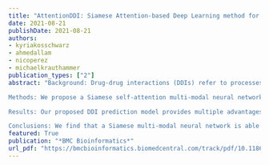 ```yaml
---
title: "AttentionDDI: Siamese Attention-based Deep Learning method for drug-drug interaction predictions"
date: 2021-08-21
publishDate: 2021-08-21
authors:
- kyriakosschwarz
- ahmedallam
- nicoperez
- michaelkrauthammer
publication_types: ["2"]
abstract: "Background: Drug-drug interactions (DDIs) refer to processes triggered by the administration of two or more drugs leading to side effects beyond those observed when drugs are administered by themselves. Due to the massive number of possible drug pairs, it is nearly impossible to experimentally test all combinations and discover previously unobserved side effects. Therefore, machine learning based methods are being used to address this issue.

Methods: We propose a Siamese self-attention multi-modal neural network for DDI prediction that integrates multiple drug similarity measures that have been derived from a comparison of drug characteristics including drug targets, pathways and gene expression profiles.

Results: Our proposed DDI prediction model provides multiple advantages: 1) It is trained end-to-end, overcoming limitations of models composed of multiple separate steps, 2) it offers model explainability via an Attention mechanism for identifying salient input features and 3) it achieves similar or better prediction performance (AUPR scores ranging from 0.77 to 0.92) compared to state-of-the-art DDI models when tested on various benchmark datasets. Novel DDI predictions are further validated using independent data resources.

Conclusions: We find that a Siamese multi-modal neural network is able to accurately predict DDIs and that an Attention mechanism, typically used in the Natural Language Processing domain, can be beneficially applied to aid in DDI model explainability. "
featured: True
publication: "*BMC Bioinformatics*"
url_pdf: "https://bmcbioinformatics.biomedcentral.com/track/pdf/10.1186/s12859-021-04325-y.pdf"
---
```


